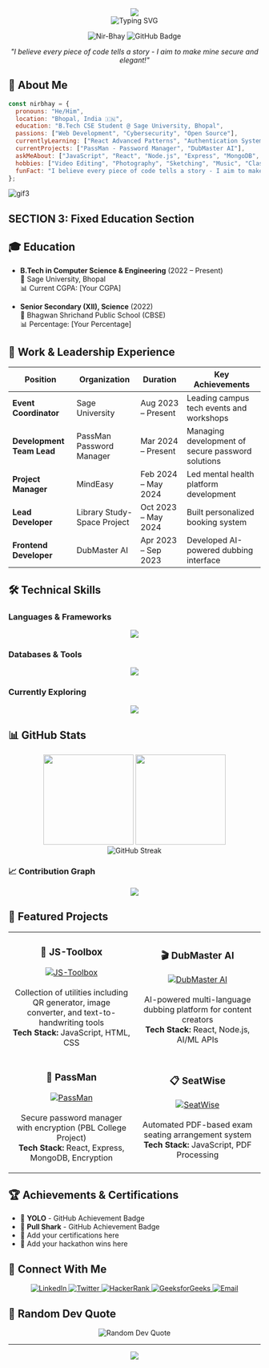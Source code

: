 <div align="center">
  <img src="https://capsule-render.vercel.app/api?type=waving&color=gradient&height=256&section=header&text=Hi%20there,%20I'm%20Nirbhay!&fontSize=75&animation=fadeIn&fontAlignY=38&desc=Welcome%20to%20my%20GitHub%20Profile&descAlignY=51&descAlign=62" />
</div>

<div align="center">
  <img src="https://readme-typing-svg.herokuapp.com?font=Fira+Code&weight=600&size=28&pause=1000&color=0366D6&center=true&vCenter=true&random=false&width=600&lines=B.Tech+CSE+Student+%40+Sage+University;Web+Developer+%7C+Cybersecurity+Enthusiast;Open+Source+Contributor;Building+Secure+%26+Elegant+Solutions" alt="Typing SVG" />
</div>

<p align="center">
  <img src="https://komarev.com/ghpvc/?username=Nir-Bhay&label=Profile%20views&color=0e75b6&style=flat" alt="Nir-Bhay" />
  <img src="https://img.shields.io/github/followers/Nir-Bhay?label=Followers&style=social" alt="GitHub Badge">
</p>

<p align="center">
  <em>"I believe every piece of code tells a story - I aim to make mine secure and elegant!"</em>
</p>

## 🧠 About Me

```javascript
const nirbhay = {
  pronouns: "He/Him",
  location: "Bhopal, India 🇮🇳",
  education: "B.Tech CSE Student @ Sage University, Bhopal",
  passions: ["Web Development", "Cybersecurity", "Open Source"],
  currentlyLearning: ["React Advanced Patterns", "Authentication Systems", "Ethical Hacking"],
  currentProjects: ["PassMan - Password Manager", "DubMaster AI"],
  askMeAbout: ["JavaScript", "React", "Node.js", "Express", "MongoDB", "Security"],
  hobbies: ["Video Editing", "Photography", "Sketching", "Music", "Classic Films"],
  funFact: "I believe every piece of code tells a story - I aim to make mine secure and elegant!"
};
```
![gif3](https://github.com/user-attachments/assets/a8b312d5-95a0-4c0a-b9f3-488d9c95182b)


## SECTION 3: Fixed Education Section


## 🎓 Education

- **B.Tech in Computer Science & Engineering** (2022 – Present)  
  🏫 Sage University, Bhopal  
  📊 Current CGPA: [Your CGPA]

- **Senior Secondary (XII), Science** (2022)  
  🏫 Bhagwan Shrichand Public School (CBSE)  
  📊 Percentage: [Your Percentage]
  
## 💼 Work & Leadership Experience

| Position | Organization | Duration | Key Achievements |
|----------|-------------|----------|------------------|
| **Event Coordinator** | Sage University | Aug 2023 – Present | Leading campus tech events and workshops |
| **Development Team Lead** | PassMan Password Manager | Mar 2024 – Present | Managing development of secure password solutions |
| **Project Manager** | MindEasy | Feb 2024 – May 2024 | Led mental health platform development |
| **Lead Developer** | Library Study-Space Project | Oct 2023 – May 2024 | Built personalized booking system |
| **Frontend Developer** | DubMaster AI | Apr 2023 – Sep 2023 | Developed AI-powered dubbing interface |

## 🛠️ Technical Skills

### Languages & Frameworks
<div align="center">
  <img src="https://skillicons.dev/icons?i=html,css,js,react,nodejs,express,java,cpp" />
</div>

### Databases & Tools
<div align="center">
  <img src="https://skillicons.dev/icons?i=mongodb,mysql,git,github,vscode,postman,figma" />
</div>

### Currently Exploring
<div align="center">
  <img src="https://skillicons.dev/icons?i=typescript,nextjs,docker,aws,python" />
</div>

## 📊 GitHub Stats

<div align="center">
  <img height="180em" src="https://github-readme-stats.vercel.app/api?username=Nir-Bhay&show_icons=true&theme=radical&include_all_commits=true&count_private=true"/>
  <img height="180em" src="https://github-readme-stats.vercel.app/api/top-langs/?username=Nir-Bhay&layout=compact&langs_count=8&theme=radical"/>
</div>

<div align="center">
  <img src="https://github-readme-streak-stats.herokuapp.com/?user=Nir-Bhay&theme=radical" alt="GitHub Streak" />
</div>

### 📈 Contribution Graph
<div align="center">
  <img src="https://github-readme-activity-graph.vercel.app/graph?username=Nir-Bhay&theme=redical" />
</div>

## 🚀 Featured Projects

<table>
  <tr>
    <td width="50%">
      <h3 align="center">🔧 JS-Toolbox</h3>
      <p align="center">
        <a href="https://github.com/Nir-Bhay/JS-Toolbox">
          <img src="https://github-readme-stats.vercel.app/api/pin/?username=Nir-Bhay&repo=JS-Toolbox&theme=radical" alt="JS-Toolbox"/>
        </a>
        <br><br>
        Collection of utilities including QR generator, image converter, and text-to-handwriting tools
        <br>
        <strong>Tech Stack:</strong> JavaScript, HTML, CSS
      </p>
    </td>
    <td width="50%">
      <h3 align="center">🎬 DubMaster AI</h3>
      <p align="center">
        <a href="https://github.com/Nir-Bhay/DubMaster-AI">
          <img src="https://github-readme-stats.vercel.app/api/pin/?username=Nir-Bhay&repo=DubMaster-AI&theme=radical" alt="DubMaster AI"/>
        </a>
        <br><br>
        AI-powered multi-language dubbing platform for content creators
        <br>
        <strong>Tech Stack:</strong> React, Node.js, AI/ML APIs
      </p>
    </td>
  </tr>
  <tr>
    <td width="50%">
      <h3 align="center">🔐 PassMan</h3>
      <p align="center">
        <a href="https://github.com/Nir-Bhay/PassMan">
          <img src="https://github-readme-stats.vercel.app/api/pin/?username=Nir-Bhay&repo=PassMan&theme=radical" alt="PassMan"/>
        </a>
        <br><br>
        Secure password manager with encryption (PBL College Project)
        <br>
        <strong>Tech Stack:</strong> React, Express, MongoDB, Encryption
      </p>
    </td>
    <td width="50%">
      <h3 align="center">📋 SeatWise</h3>
      <p align="center">
        <a href="https://github.com/Nir-Bhay/SeatWise">
          <img src="https://github-readme-stats.vercel.app/api/pin/?username=Nir-Bhay&repo=SeatWise&theme=radical" alt="SeatWise"/>
        </a>
        <br><br>
        Automated PDF-based exam seating arrangement system
        <br>
        <strong>Tech Stack:</strong> JavaScript, PDF Processing
      </p>
    </td>
  </tr>
</table>

## 🏆 Achievements & Certifications

- 🥇 **YOLO** - GitHub Achievement Badge
- 🦈 **Pull Shark** - GitHub Achievement Badge
- 📜 Add your certifications here
- 🏅 Add your hackathon wins here

## 🤝 Connect With Me

<div align="center">
  <a href="https://linkedin.com/in/nirbhay-hiwse-b4036a234">
    <img src="https://img.shields.io/badge/LinkedIn-0077B5?style=for-the-badge&logo=linkedin&logoColor=white" alt="LinkedIn" />
  </a>
  <a href="https://twitter.com/nirbhay_987">
    <img src="https://img.shields.io/badge/Twitter-1DA1F2?style=for-the-badge&logo=twitter&logoColor=white" alt="Twitter" />
  </a>
  <a href="https://www.hackerrank.com/[your-username]">
    <img src="https://img.shields.io/badge/HackerRank-00EA64?style=for-the-badge&logo=hackerrank&logoColor=black" alt="HackerRank" />
  </a>
  <a href="https://auth.geeksforgeeks.org/user/[your-username]">
    <img src="https://img.shields.io/badge/GeeksforGeeks-298D46?style=for-the-badge&logo=geeksforgeeks&logoColor=white" alt="GeeksforGeeks" />
  </a>
  <a href="mailto:[your-email]">
    <img src="https://img.shields.io/badge/Email-D14836?style=for-the-badge&logo=gmail&logoColor=white" alt="Email" />
  </a>
</div>

## 💭 Random Dev Quote

<div align="center">
  <img src="https://quotes-github-readme.vercel.app/api?type=horizontal&theme=radical" alt="Random Dev Quote" />
</div>

---

<div align="center">
  <img src="https://capsule-render.vercel.app/api?type=waving&color=gradient&height=100&section=footer" />
</div>
